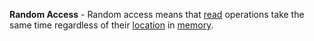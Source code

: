**Random Access** - Random access means that [read](/docs/definitions/Read) operations take the same time regardless of their [location](docs/definitions/Memory%20Address.md) in [memory](docs/definitions/Memory.md).

